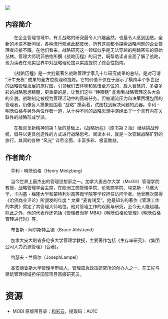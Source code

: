 ![](http://img3m6.ddimg.cn/46/2/22792816-1_u_1.jpg)

## 内容简介

　　在企业管理领域中，有关战略的研究最令人兴趣盎然，也最令人感到困惑。全新的术语不断问世，各种流行观点此起彼伏，所有这些都令探索战略问题的企业管理者应接不暇。在他们看来，战略研究这一领域似乎是无法穿越的荆棘密布的原始丛林。管理大师明茨伯格所撰《战略历程》的问世，既帮助读者全面了解了战略，也为读者在现实世界中对战略理论加以实践提供了综合性指南。

　　《战略历程》是一大批最著名战略管理学家几十年研究成果的总结，是对可谓 “汗牛充栋” 成果的全方位梳理和提炼。它的价值不仅在于展示了横跨半个多世纪的战略管理发展的旅程图，引领我们去体味和感悟全方位的、启人智慧的、多姿多彩的战略思想精髓，更重要的是，让我们这些 “睁眼瞎” 能看到战略管理这头大象的全貌。战略制定被视为管理活动中的高端任务，但被潮流压力和决策困境包围的管理者，仍像盲人摸象般围着 “战略” 摸索着，试图找到解决问题的武器。亨利・明茨伯格与另外两位作者一道，从十种不同的战略思想中演绎出了一个具有内在关联性的战略形成学派。

　　在极具革新精神的第 1 版的基础上，《战略历程》（原书第 2 版）继续挑战传统，倡导以更具创造性的方式进行战略思考。阅读本书，就是一次穿越战略旷野的旅行，其间的各种 “风光” 详尽全面、丰富多彩、极富教益。

## 作者简介

　 亨利・明茨伯格（Henry Mintzberg）

　 当今世界上最杰出的管理思想家之一。加拿大麦吉尔大学（McGill）管理学院教授，战略管理学会主席，在欧洲工商管理学院、伦敦商学院、埃克斯 - 马赛大学、卡内基・梅隆大学和蒙特利尔高等商学院等学校担任访问学者。他曾两次获得《哈佛商业评论》所颁发的年度 * 文章 “麦肯锡奖”。他最知名的著作《管理工作的本质》奠定了其管理大师地位。他对管理工作的观察与研究，至今无人能超越。除此之外，他的代表作还包括《管理者而非 MBA》《明茨伯格论管理》《明茨伯格管理进行时》等。

　 布鲁斯・阿尔斯特兰德（Bruce Ahlstrand）

　 加拿大安大略省多伦多大学管理学教授，主要著作包括《生存率研究》、《集团公司人力资源管理》(合著)。

　 约瑟夫・兰佩尔（JosephLampel）

　 圣安德鲁斯大学管理学审稿人，管理应急政策研究所的创办人之一，在工程与建筑管理领域担任国际项目高级研究员。

# 资源

* MOBI 原版带目录：[和彩云](https://caiyun.139.com/m/i?0n5Csg5ZnAfFi)，提取码：AU1C
